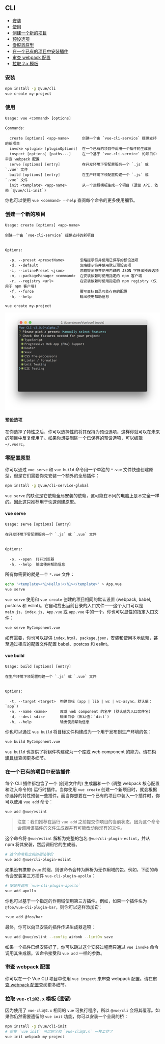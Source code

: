 ## CLI

- [安装](#安装)
- [使用](#使用)
- [创建一个新的项目](#创建一个新的项目)
- [预设选项](#预设选项)
- [零配置原型](#零配置原型)
- [在一个已有的项目中安装插件](#在一个已有的项目中安装插件)
- [审查 webpack 配置](#审查-webpack-配置)
- [拉取 2.x 模板](#拉取-vue-cli2x-模板-遗留)

### 安装

``` sh
npm install -g @vue/cli
vue create my-project
```

### 使用

```
Usage: vue <command> [options]

Commands:

  create [options] <app-name>      创建一个由 `vue-cli-service` 提供支持的新项目
  invoke <plugin> [pluginOptions]  在一个已有的项目中调用一个插件的生成器
  inspect [options] [paths...]     在一个基于 `vue-cli-service` 的项目中审查 webpack 配置
  serve [options] [entry]          在开发环境下零配置服务一个 `.js` 或 `.vue` 文件
  build [options] [entry]          在生产环境下领配置构建一个 `.js` 或 `.vue` 文件
  init <template> <app-name>       从一个远程模板生成一个项目 (遗留 API, 依赖 `@vue/cli-init`)
```

你也可以使用 `vue <command> --help` 查阅每个命令的更多使用细节。

### 创建一个新的项目

```
Usage: create [options] <app-name>

创建一个由 `vue-cli-service` 提供支持的新项目


Options:

  -p, --preset <presetName>       忽略提示符并使用已保存的预设选项
  -d, --default                   忽略提示符并使用默认预设选项
  -i, --inlinePreset <json>       忽略提示符并使用内联的 JSON 字符串预设选项
  -m, --packageManager <command>  在安装依赖时使用指定的 npm 客户端
  -r, --registry <url>            在安装依赖时使用指定的 npm registry (仅用于 npm 客户端)
  -f, --force                     覆写目标目录可能存在的配置
  -h, --help                      输出使用帮助信息
```

``` sh
vue create my-project
```

<p align="center">
  <img width="682px" src="https://raw.githubusercontent.com/vuejs/vue-cli/dev/docs/screenshot.png">
</p>

#### 预设选项

在你选择了特性之后，你可以选择性的将其保持为预设选项，这样你就可以在未来的项目中反复使用了。如果你想要删除一个已保存的预设选项，可以编辑 `~/.vuerc`。

### 零配置原型

你可以通过 `vue serve` 和 `vue build` 命令用一个单独的 `*.vue` 文件快速创建原型，但是它们需要你先安装一个额外的全局插件：

``` sh
npm install -g @vue/cli-service-global
```

`vue serve` 的缺点是它依赖全局安装的依赖，这可能在不同的电脑上是不完全一样的。因此这只推荐用于快速创建原型。

#### vue serve

```
Usage: serve [options] [entry]

在开发环境下零配置服务一个 `.js` 或 `.vue` 文件


Options:

  -o, --open  打开浏览器
  -h, --help  输出使用帮助信息
```

所有你需要的就是一个 `*.vue` 文件：

``` sh
echo '<template><h1>Hello!</h1></template>' > App.vue
vue serve
```

`vue serve` 使用和 `vue create` 创建的项目相同的默认设置 (webpack, babel, postcss 和 eslint)。它自动找出当前目录的入口文件——这个入口可以是 `main.js`、`index.js`、`App.vue` 或 `app.vue` 中的一个。你也可以显性的指定入口文件：

``` sh
vue serve MyComponent.vue
```

如有需要，你也可以提供 `index.html`、`package.json`，安装和使用本地依赖，甚至通过相应的配置文件配置 babel、postcss 和 eslint。

#### vue build

```
Usage: build [options] [entry]

在生产环境下领配置构建一个 `.js` 或 `.vue` 文件


Options:

  -t, --target <target>  构建目标 (app | lib | wc | wc-async，默认值：`app`)
  -n, --name <name>      库或 web component 的名字 (默认值为入口文件名)
  -d, --dest <dir>       输出目录 (默认值：`dist`)
  -h, --help             输出使用帮助信息
```

你也可以通过 `vue build` 将目标文件构建成为一个用于发布到生产环境的包：

``` sh
vue build MyComponent.vue
```

`vue build` 也提供了将组件构建成为一个库或 web component 的能力。请在[构建目标](./build-targets.md)查阅更多细节。

### 在一个已有的项目中安装插件

每个 CLI 插件都包含了一个 (创建文件的) 生成器和一个 (调整 webpack 核心配置和注入命令的) 运行时插件。当你使用 `vue create` 创建一个新项目时，就会根据你选择的特性预装一些插件。而当你想要在一个已有的项目中装入一个插件时，你可以使用 `vue add` 命令：

``` sh
vue add @vue/eslint
```

> 注意：我们推荐在运行 `vue add` 之前提交你项目的当前状态，因为这个命令会调用该插件的文件生成器并有可能改动你现有的文件。

这个命令将 `@vue/eslint` 解析为完整的包名 `@vue/cli-plugin-eslint`，并从 npm 将其安装，然后调用它的生成器。

``` sh
# 这个命令和之前的用法等价
vue add @vue/cli-plugin-eslint
```

如果没有携带 `@vue` 前缀，则该命令会转为解析为无作用域的包。例如，下面的命令会安装第三方插件 `vue-cli-plugin-apollo`：

``` sh
# 安装并调用 `vue-cli-plugin-apollo`
vue add apollo
```

你也可以基于一个指定的作用域使用第三方插件。例如，如果一个插件名为 `@foo/vue-cli-plugin-bar`，则你可以这样添加它：

``` sh
+vue add @foo/bar
```

最终，你可以向已安装的插件传递生成器选项：

``` sh
vue add @vue/eslint --config airbnb --lintOn save
```

如果一个插件已经安装好了，你可以跳过这个安装过程而只通过 `vue invoke` 命令调用其生成器。该命令接受和 `vue add` 一样的参数。

### 审查 webpack 配置

你可以在一个 Vue CLI 项目中使用 `vue inspect` 来审查 webpack 配置。请在[审查 webpack 配置](./webpack.md#inspecting-the-projects-webpack-config)查阅更多细节。

### 拉取 `vue-cli@2.x` 模板 (遗留)

因为使用了 `vue-cli@2.x` 相同的 `vue` 可执行程序，所以 `@vue/cli` 会将其覆写。如果你仍然需要遗留的 `vue init` 功能，你可以安装一个全局的桥：

``` sh
npm install -g @vue/cli-init
# 现在 `vue init` 可以完全和 `vue-cli@2.x` 一样工作了
vue init webpack my-project
```
